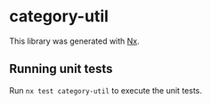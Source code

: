 # category-util

This library was generated with [Nx](https://nx.dev).

## Running unit tests

Run `nx test category-util` to execute the unit tests.
